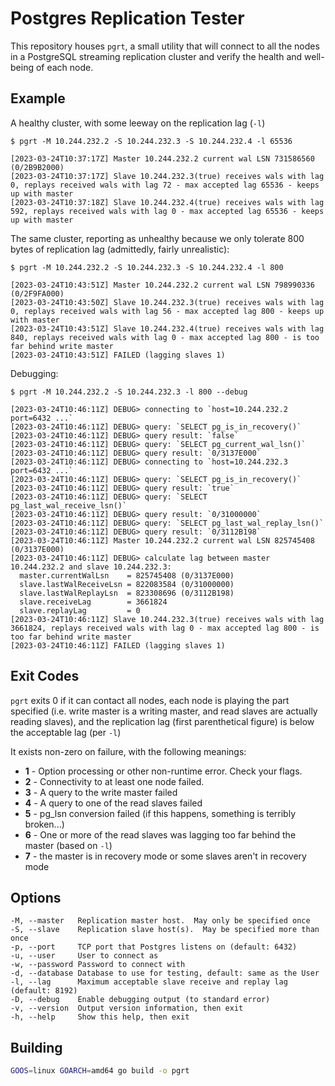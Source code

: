 Postgres Replication Tester
===========================

This repository houses `pgrt`, a small utility that will connect
to all the nodes in a PostgreSQL streaming replication cluster
and verify the health and well-being of each node.

Example
-------

A healthy cluster, with some leeway on the replication lag (`-l`)

```
$ pgrt -M 10.244.232.2 -S 10.244.232.3 -S 10.244.232.4 -l 65536

[2023-03-24T10:37:17Z] Master 10.244.232.2 current wal LSN 731586560 (0/2B9B2000)
[2023-03-24T10:37:17Z] Slave 10.244.232.3(true) receives wals with lag 0, replays received wals with lag 72 - max accepted lag 65536 - keeps up with master
[2023-03-24T10:37:18Z] Slave 10.244.232.4(true) receives wals with lag 592, replays received wals with lag 0 - max accepted lag 65536 - keeps up with master
```

The same cluster, reporting as unhealthy because we only tolerate
800 bytes of replication lag (admittedly, fairly unrealistic):

```
$ pgrt -M 10.244.232.2 -S 10.244.232.3 -S 10.244.232.4 -l 800

[2023-03-24T10:43:51Z] Master 10.244.232.2 current wal LSN 798990336 (0/2F9FA000)
[2023-03-24T10:43:50Z] Slave 10.244.232.3(true) receives wals with lag 0, replays received wals with lag 56 - max accepted lag 800 - keeps up with master
[2023-03-24T10:43:51Z] Slave 10.244.232.4(true) receives wals with lag 840, replays received wals with lag 0 - max accepted lag 800 - is too far behind write master
[2023-03-24T10:43:51Z] FAILED (lagging slaves 1)

```

Debugging:
```
$ pgrt -M 10.244.232.2 -S 10.244.232.3 -l 800 --debug

[2023-03-24T10:46:11Z] DEBUG> connecting to `host=10.244.232.2 port=6432 ...`
[2023-03-24T10:46:11Z] DEBUG> query: `SELECT pg_is_in_recovery()`
[2023-03-24T10:46:11Z] DEBUG> query result: `false`
[2023-03-24T10:46:11Z] DEBUG> query: `SELECT pg_current_wal_lsn()`
[2023-03-24T10:46:11Z] DEBUG> query result: `0/3137E000`
[2023-03-24T10:46:11Z] DEBUG> connecting to `host=10.244.232.3 port=6432 ...`
[2023-03-24T10:46:11Z] DEBUG> query: `SELECT pg_is_in_recovery()`
[2023-03-24T10:46:11Z] DEBUG> query result: `true`
[2023-03-24T10:46:11Z] DEBUG> query: `SELECT pg_last_wal_receive_lsn()`
[2023-03-24T10:46:11Z] DEBUG> query result: `0/31000000`
[2023-03-24T10:46:11Z] DEBUG> query: `SELECT pg_last_wal_replay_lsn()`
[2023-03-24T10:46:11Z] DEBUG> query result: `0/3112B198`
[2023-03-24T10:46:11Z] Master 10.244.232.2 current wal LSN 825745408 (0/3137E000)
[2023-03-24T10:46:11Z] DEBUG> calculate lag between master 10.244.232.2 and slave 10.244.232.3:
  master.currentWalLsn    = 825745408 (0/3137E000)
  slave.lastWalReceiveLsn = 822083584 (0/31000000)
  slave.lastWalReplayLsn  = 823308696 (0/3112B198)
  slave.receiveLag        = 3661824
  slave.replayLag         = 0
[2023-03-24T10:46:11Z] Slave 10.244.232.3(true) receives wals with lag 3661824, replays received wals with lag 0 - max accepted lag 800 - is too far behind write master
[2023-03-24T10:46:11Z] FAILED (lagging slaves 1)
```


Exit Codes
----------

`pgrt` exits 0 if it can contact all nodes, each node is playing
the part specified (i.e. write master is a writing master, and read
slaves are actually reading slaves), and the replication lag (first
parenthetical figure) is below the acceptable lag (per `-l`)

It exists non-zero on failure, with the following meanings:

- **1** - Option processing or other non-runtime error. Check your flags.
- **2** - Connectivity to at least one node failed.
- **3** - A query to the write master failed
- **4** - A query to one of the read slaves failed
- **5** - pg_lsn conversion failed (if this happens, something is terribly broken...)
- **6** - One or more of the read slaves was lagging too far behind the master (based on `-l`)
- **7** - the master is in recovery mode or some slaves aren't in recovery mode

Options
-------

```
-M, --master   Replication master host.  May only be specified once
-S, --slave    Replication slave host(s).  May be specified more than once
-p, --port     TCP port that Postgres listens on (default: 6432)
-u, --user     User to connect as
-w, --password Password to connect with
-d, --database Database to use for testing, default: same as the User
-l, --lag      Maximum acceptable slave receive and replay lag (default: 8192)
-D, --debug    Enable debugging output (to standard error)
-v, --version  Output version information, then exit
-h, --help     Show this help, then exit
```

Building
--------

```bash
GOOS=linux GOARCH=amd64 go build -o pgrt
```
